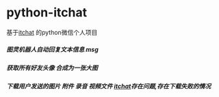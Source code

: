 # python-itchat
基于[itchat](http://itchat.readthedocs.io/zh/latest) 的python微信个人项目

##### 图灵机器人自动回复文本信息 msg
##### 获取所有好友头像 合成为一张大图
##### 下载用户发送的图片 附件 录音 视频文件 [itchat](http://itchat.readthedocs.io/zh/latest)存在问题,存在下载失败的情况

